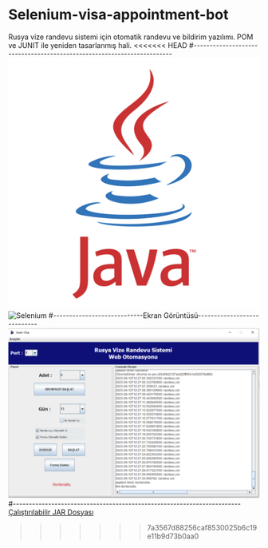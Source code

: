 # Selenium-visa-appointment-bot
Rusya vize randevu sistemi için otomatik randevu ve bildirim yazılımı. POM ve JUNIT ile yeniden tasarlanmış hali.
<<<<<<< HEAD
#-----------------------------------------------------------------------
![Java](readmeRes/java-logo.png) ![Selenium](readmeRes/selenium-logo.png)
#----------------------------Ekran Görüntüsü----------------------------
![Ekran Görüntüsü](readmeRes/visa.png)
#-----------------------------------------------------------------------
[Çalıştırılabilir JAR Dosyası](https://github.com/tahaakocer/visa-appointment-JAR "Çalıştırılabilir JAR Dosyası")
>>>>>>> 7a3567d88256caf8530025b6c19e11b9d73b0aa0
